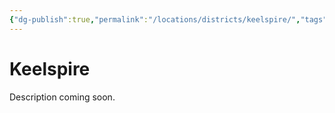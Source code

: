 ```yaml
---
{"dg-publish":true,"permalink":"/locations/districts/keelspire/","tags":["District"]}
---
```


# Keelspire
Description coming soon.